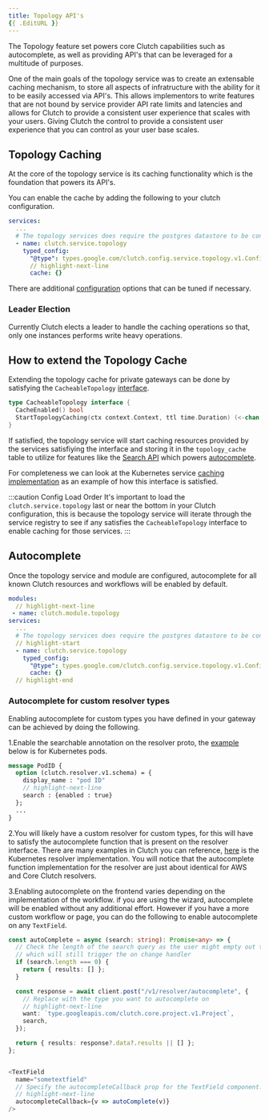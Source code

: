 ```yaml
---
title: Topology API's
{{ .EditURL }}
---
```


The Topology feature set powers core Clutch capabilities such as autocomplete,
as well as providing API's that can be leveraged for a multitude of purposes.

One of the main goals of the topology service was to create an extensable caching mechanism,
to store all aspects of infratructure with the ability for it to be easily accessed via API's.
This allows implementors to write features that are not bound by service provider API rate limits and latencies and allows for Clutch to provide a consistent user experience that scales with your users.
Giving Clutch the control to provide a consistent user experience that you can control as your user base scales.

## Topology Caching

At the core of the topology service is its caching functionality which is the foundation that powers its API's.

You can enable the cache by adding the following to your clutch configuration.

```yaml title="clutch-config.yaml"
services:
  ...
  # The topology services does require the postgres datastore to be configured
  - name: clutch.service.topology
    typed_config:
      "@type": types.google.com/clutch.config.service.topology.v1.Config
      // highlight-next-line
      cache: {}
```
There are additional [configuration](https://github.com/lyft/clutch/blob/c3097e5ad477952bb4bb90cc1fb5a126d7434565/api/config/service/topology/v1/topology.proto#L14-L28) options that can be tuned if necessary.

### Leader Election

Currently Clutch elects a leader to handle the caching operations so that,
only one instances performs write heavy operations.

## How to extend the Topology Cache

Extending the topology cache for private gateways can be done by satisfying the `CacheableTopology` [interface](https://github.com/lyft/clutch/blob/c3097e5ad477952bb4bb90cc1fb5a126d7434565/backend/service/topology/topology.go#L46-L57).

```go
type CacheableTopology interface {
  CacheEnabled() bool
  StartTopologyCaching(ctx context.Context, ttl time.Duration) (<-chan *topologyv1.UpdateCacheRequest, error)
}
```

If satisfied, the topology service will start caching resources provided by the services satisfiying the interface and storing it in the `topology_cache` table to utilize for features like the [Search API](https://github.com/lyft/clutch/blob/c3097e5ad477952bb4bb90cc1fb5a126d7434565/api/topology/v1/topology_api.proto#L26-L32) which powers [autocomplete](#autocomplete).

For completeness we can look at the Kubernetes service [caching implementation](https://github.com/lyft/clutch/blob/c3097e5ad477952bb4bb90cc1fb5a126d7434565/backend/service/k8s/cache.go#L28-L61) as an example of how this interface is satisfied.

:::caution Config Load Order
It's important to load the `clutch.service.topology` last or near the bottom in your Clutch configuration, this is because the topology service will iterate through the service registry to see if any satisfies the `CacheableTopology` interface to enable caching for those services.
:::

## Autocomplete

Once the topology service and module are configured, autocomplete for all known Clutch resources and workflows will be enabled by default.

```yaml title="clutch-config.yaml"
modules:
  // highlight-next-line
 - name: clutch.module.topology
services:
  ...
  # The topology services does require the postgres datastore to be configured
  // highlight-start
  - name: clutch.service.topology
    typed_config:
      "@type": types.google.com/clutch.config.service.topology.v1.Config
      cache: {}
  // highlight-end
```


### Autocomplete for custom resolver types

Enabling autocomplete for custom types you have defined in your gateway can be achieved by doing the following.

1.Enable the searchable annotation on the resolver proto, the [example](https://github.com/lyft/clutch/blob/540f0acfb4809acb938e0fc8f52debf2868c9b1c/api/resolver/k8s/v1/k8s.proto#L11-L15) below is for Kubernetes pods.

```protobuf
message PodID {
  option (clutch.resolver.v1.schema) = {
    display_name : "pod ID"
    // highlight-next-line
    search : {enabled : true}
  };
  ...
}
```

2.You will likely have a custom resolver for custom types, for this will have to satisfy the autocomplete function that is present on the resolver interface.
There are many examples in Clutch you can reference, [here](https://github.com/lyft/clutch/blob/main/backend/resolver/k8s/k8s.go#L247-L273) is the Kubernetes resolver implementation.
You will notice that the autocomplete function implementation for the resolver are just about identical for AWS and Core Clutch resolvers.

3.Enabling autocomplete on the frontend varies depending on the implementation of the workflow.
if you are using the wizard, autocomplete will be enabled without any additional effort.
However if you have a more custom workflow or page, you can do the following to enable autocomplete on any `TextField`.

```typescript
const autoComplete = async (search: string): Promise<any> => {
  // Check the length of the search query as the user might empty out the search
  // which will still trigger the on change handler
  if (search.length === 0) {
    return { results: [] };
  }

  const response = await client.post("/v1/resolver/autocomplete", {
    // Replace with the type you want to autocomplete on
    // highlight-next-line
    want: `type.googleapis.com/clutch.core.project.v1.Project`,
    search,
  });

  return { results: response?.data?.results || [] };
};


<TextField
  name="sometextfield"
  // Specify the autocompleteCallback prop for the TextField component.
  // highlight-next-line
  autocompleteCallback={v => autoComplete(v)}
/>
```
